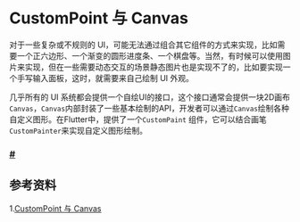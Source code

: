 # CustomPoint 与 Canvas

对于一些复杂或不规则的 UI，可能无法通过组合其它组件的方式来实现，比如需要一个正六边形、一个渐变的圆形进度条、一个棋盘等。当然，有时候可以使用图片来实现，但在一些需要动态交互的场景静态图片也是实现不了的，比如要实现一个手写输入面板，这时，就需要来自己绘制 UI 外观。

几乎所有的 UI 系统都会提供一个自绘UI的接口，这个接口通常会提供一块2D画布`Canvas`，`Canvas`内部封装了一些基本绘制的API，开发者可以通过`Canvas`绘制各种自定义图形。在Flutter中，提供了一个`CustomPaint` 组件，它可以结合画笔`CustomPainter`来实现自定义图形绘制。

### [#](https://book.flutterchina.club/chapter10/custom_paint.html#custompaint)

## 参考资料

1.[CustomPoint 与 Canvas](https://book.flutterchina.club/chapter10/custom_paint.html)

